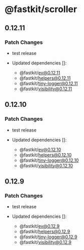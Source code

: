 # @fastkit/scroller

## 0.12.11

### Patch Changes

- test release

- Updated dependencies []:
  - @fastkit/ev@0.12.11
  - @fastkit/helpers@0.12.11
  - @fastkit/tiny-logger@0.12.11
  - @fastkit/visibility@0.12.11

## 0.12.10

### Patch Changes

- test release

- Updated dependencies []:
  - @fastkit/ev@0.12.10
  - @fastkit/helpers@0.12.10
  - @fastkit/tiny-logger@0.12.10
  - @fastkit/visibility@0.12.10

## 0.12.9

### Patch Changes

- test release

- Updated dependencies []:
  - @fastkit/ev@0.12.9
  - @fastkit/helpers@0.12.9
  - @fastkit/tiny-logger@0.12.9
  - @fastkit/visibility@0.12.9
